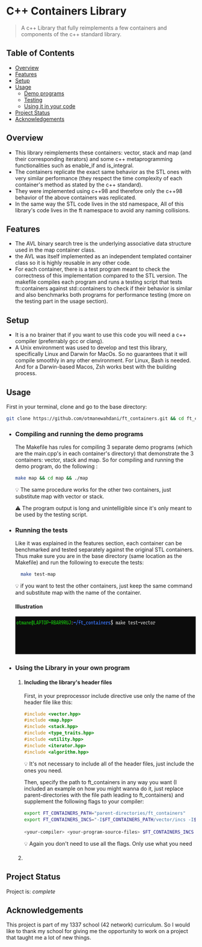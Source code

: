 # C++ Containers Library
> A c++ Library that fully reimplements a few containers and components of the c++ standard library.

## Table of Contents
* [Overview](#overview)
* [Features](#features)
* [Setup](#setup)
* [Usage](#usage)
  * [Demo programs](#compiling-and-running-the-demo-programs)
  * [Testing](#running-the-tests)
  * [Using it in your code](using-the-library-in-your-own-program)
* [Project Status](#project-status)
* [Acknowledgements](#acknowledgements)

## Overview
- This library reimplements these containers: vector, stack and map (and their corresponding iterators) and some c++ metaprogramming functionalities such as enable_if and is_integral.
- The containers replicate the exact same behavior as the STL ones with very similar performance (they respect the time complexity of each container's method as stated by the c++ standard).
- They were implemented using c++98 and therefore only the c++98 behavior of the above containers was replicated.
- In the same way the STL code lives in the std namespace, All of this library's code lives in the ft namespace to avoid any naming collisions.

## Features
- The AVL binary search tree is the underlying associative data structure used in the map container class.
- the AVL was itself implemented as an independent templated container class so it is highly reusable in any other code.
- For each container, there is a test program meant to check the correctness of this implementation compared to the STL version. The makefile compiles each program and runs a testing script that tests ft::containers against std::containers to check if their behavior is similar and also benchmarks both programs for performance testing (more on the testing part in the usage section).

## Setup
- It is a no brainer that if you want to use this code you will need a c++ compiler (preferrably gcc or clang).
- A Unix environment was used to develop and test this library, specifically Linux and Darwin for MacOs. So no guarantees that it will compile smoothly in any other environment. For Linux, Bash is needed. And for a Darwin-based Macos, Zsh works best with the building process.


## Usage
First in your terminal, clone and go to the base directory:
```bash
git clone https://github.com/otmanewahdani/ft_containers.git && cd ft_containers
```
- ### Compiling and running the demo programs
  The Makefile has rules for compiling 3 separate demo programs (which are the main.cpp's in each container's directory) that demonstrate the 3 containers: vector, stack and map. So for compiling and running the demo program, do the following :
  
  ```bash
  make map && cd map && ./map
  ```
  :bulb: The same procedure works for the other two containers, just substitute map with vector or stack.<br />
  
  :warning: The program output is long and unintelligible since it's only meant to be used by the testing script.<br />
  
- ### Running the tests
  Like it was explained in the features section, each container can be benchmarked and tested separately against the original STL containers. Thus make sure you are in the base directory (same location as the Makefile) and run the following to execute the tests:
  ```bash
    make test-map
  ```
  :bulb: if you want to test the other containers, just keep the same command and substitute map with the name of the container.<br />
  #### Illustration
  <img src="./.img/container testing illustration.gif" alt="Illustration of how container tests are run" width="600" height="100" />
- ### Using the Library in your own program
  1. #### Including the library's header files
      First, in your preprocessor include directive use only the name of the header file like this:
      ```c++
      #include <vector.hpp>
      #include <map.hpp>
      #include <stack.hpp>
      #include <type_traits.hpp>
      #include <utility.hpp>
      #include <iterator.hpp>
      #include <algorithm.hpp>
      ```
      :bulb: It's not necessary to include all of the header files, just include the ones you need.<br />
      
      Then, specify the path to ft_containers in any way you want (I included an example on how you might wanna do it, just replace parent-directories with the file path leading to ft_containers) and supplement the following flags to your compiler:
      ```bash
      export FT_CONTAINERS_PATH="parent-directories/ft_containers"
      export FT_CONTAINERS_INCS="-I$FT_CONTAINERS_PATH/vector/incs -I$FT_CONTAINERS_PATH/map/incs -I$FT_CONTAINERS_PATH/stack/incs -I$FT_CONTAINERS_PATH/algorithm -I$FT_CONTAINERS_PATH/iterator -I$FT_CONTAINERS_PATH/utility -I$FT_CONTAINERS_PATH/type_traits"
      
      <your-compiler> <your-program-source-files> $FT_CONTAINERS_INCS
      ```
      :bulb: Again you don't need to use all the flags. Only use what you need<br />
  2. #### 

## Project Status
Project is: _complete_


## Acknowledgements
This project is part of my 1337 school (42 network) curriculum. So I would like to thank my school for giving me the opportunity to work on a project that taught me a lot of new things.
